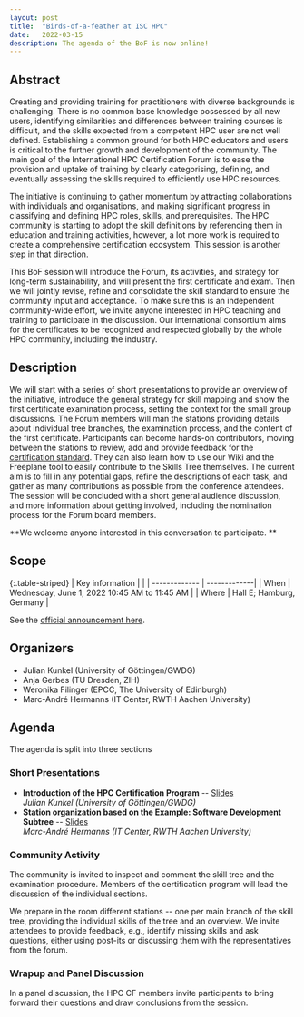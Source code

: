 ```yaml
---
layout: post
title:  "Birds-of-a-feather at ISC HPC"
date:   2022-03-15
description: The agenda of the BoF is now online!
---
```



## Abstract
Creating and providing training for practitioners with diverse backgrounds is challenging. There is no common base knowledge possessed by all new users, identifying similarities and differences between training courses is difficult, and the skills expected from a competent HPC user are not well defined. Establishing a common ground for both HPC educators and users is critical to the further growth and development of the community. The main goal of the International HPC Certification Forum is to ease the provision and uptake of training by clearly categorising, defining, and eventually assessing the skills required to efficiently use HPC resources.

The initiative is continuing to gather momentum by attracting collaborations with individuals and organisations, and making significant progress in classifying and defining HPC roles, skills, and prerequisites. The HPC community is starting to adopt the skill definitions by referencing them in education and training activities, however, a lot more work is required to create a comprehensive certification ecosystem. This session is another step in that direction.

This BoF session will introduce the Forum, its activities, and strategy for long-term sustainability, and will present the first certificate and exam. Then we will jointly revise, refine and consolidate the skill standard to ensure the community input and acceptance. To make sure this is an independent community-wide effort, we invite anyone interested in HPC teaching and training to participate in the discussion. Our international consortium aims for the certificates to be recognized and respected globally by the whole HPC community, including the industry.

## Description

We will start with a series of short presentations to provide an overview of the initiative, introduce the general strategy for skill mapping and show the first certificate examination process, setting the context for the small group discussions. The Forum members will man the stations providing details about individual tree branches, the examination process, and the content of the first certificate. Participants can become hands-on contributors, moving between the stations to review, add and provide feedback for the [certification standard](https://www.hpc-certification.org/skills/). They can also learn how to use our Wiki and the Freeplane tool to easily contribute to the Skills Tree themselves. The current aim is to fill in any potential gaps, refine the descriptions of each task, and gather as many contributions as possible from the conference attendees. The session will be concluded with a short general audience discussion, and more information about getting involved, including the nomination process for the Forum board members. 

**We welcome anyone interested in this conversation to participate. **

## Scope


{:.table-striped}
| Key information | |
| ------------- | -------------|
| When |  Wednesday, June 1, 2022 10:45 AM to 11:45 AM |
| Where | Hall E; Hamburg, Germany |

See the [official announcement here](https://app.swapcard.com/widget/event/isc-high-performance-2022/planning/UGxhbm5pbmdfODYxMTcw).

## Organizers

  * Julian Kunkel (University of Göttingen/GWDG)
  * Anja Gerbes (TU Dresden, ZIH)
  * Weronika Filinger (EPCC, The University of Edinburgh)
  * Marc-André Hermanns (IT Center, RWTH Aachen University)

## Agenda

The agenda is split into three sections

### Short Presentations

  * **Introduction of the HPC Certification Program** -- [Slides](/assets/talks/isc22-hpccf.pdf) <br/> *Julian Kunkel (University of Göttingen/GWDG)*
  * **Station organization based on the Example: Software Development Subtree** -- [Slides](/assets/talks/isc22-stations.pdf) <br/> *Marc-André Hermanns (IT Center, RWTH Aachen University)*  

### Community Activity

The community is invited to inspect and comment the skill tree and the examination procedure.
Members of the certification program will lead the discussion of the individual sections.

We prepare in the room different stations -- one per main branch of the skill tree, providing the individual skills of the tree and an overview.
We invite attendees to provide feedback, e.g., identify missing skills and ask questions, either using post-its or discussing them with the representatives from the forum.


### Wrapup and Panel Discussion

In a panel discussion, the HPC CF members invite participants to bring forward their questions and draw conclusions from the session.
